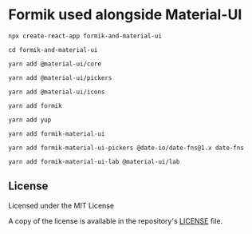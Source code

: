 # Formik used alongside Material-UI

```
npx create-react-app formik-and-material-ui

cd formik-and-material-ui

yarn add @material-ui/core

yarn add @material-ui/pickers

yarn add @material-ui/icons

yarn add formik

yarn add yup

yarn add formik-material-ui

yarn add formik-material-ui-pickers @date-io/date-fns@1.x date-fns

yarn add formik-material-ui-lab @material-ui/lab

```

## License

Licensed under the MIT License

A copy of the license is available in the repository's [LICENSE](LICENSE) file.
